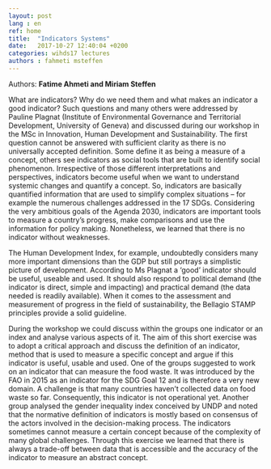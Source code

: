 ```yaml
---
layout: post
lang : en
ref: home
title:  "Indicators Systems"
date:   2017-10-27 12:40:04 +0200
categories: wihds17 lectures
authors : fahmeti msteffen
---
```


Authors: **Fatime Ahmeti and Miriam Steffen**

What are indicators? Why do we need them and what makes an indicator a good indicator? Such questions and many others were addressed by Pauline Plagnat (Institute of Environmental Governance and Territorial Development, University of Geneva) and discussed during our workshop in the MSc in Innovation, Human Development and Sustainability. The first question cannot be answered with sufficient clarity as there is no universally accepted definition. Some define it as being a measure of a concept, others see indicators as social tools that are built to identify social phenomenon. Irrespective of those different interpretations and perspectives, indicators become useful when we want to understand systemic changes and quantify a concept. So, indicators are basically quantified information that are used to simplify complex situations – for example the numerous challenges addressed in the 17 SDGs. Considering the very ambitious goals of the Agenda 2030, indicators are important tools to measure a country’s progress, make comparisons and use the information for policy making.
Nonetheless, we learned that there is no indicator without weaknesses.

The Human Development Index, for example, undoubtedly considers many more important dimensions than the GDP but still portrays a simplistic picture of development. According to Ms Plagnat a ‘good’ indicator should be useful, useable and used. It should also respond to political demand (the indicator is direct, simple and impacting) and practical demand (the data needed is readily available). When it comes to the assessment and measurement of progress in the field of sustainability, the Bellagio STAMP principles provide a solid guideline.

During the workshop we could discuss within the groups one indicator or an index and analyse various aspects of it. The aim of this short exercise was to adopt a critical approach and discuss the definition of an indicator, method that is used to measure a specific concept and argue if this indicator is useful, usable and used. One of the groups suggested to work on an indicator that can measure the food waste. It was introduced by the FAO in 2015 as an indicator for the SDG Goal 12 and is therefore a very new domain. A challenge is that many countries haven’t collected data on food waste so far. Consequently, this indicator is not operational yet. Another group analysed the gender inequality index conceived by UNDP and noted that the normative definition of indicators is mostly based on consensus of the actors involved in the decision-making process. The indicators sometimes cannot measure a certain concept because of the complexity of many global challenges. Through this exercise we learned that there is always a trade-off between data that is accessible and the accuracy of the indicator to measure an abstract concept.
